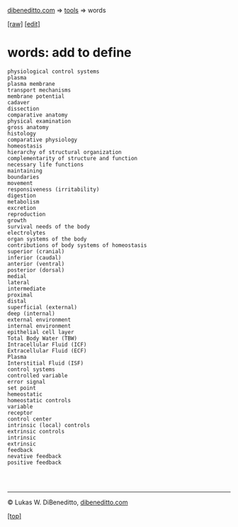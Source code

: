 [dibeneditto.com](https://dibeneditto.com/) ⇒ [tools](/tools/) ⇒ words


[[raw]](https://raw.githubusercontent.com/dibeneditto/dibeneditto.github.io/master/tools/words/README.md) [[edit]](https://github.com/dibeneditto/dibeneditto.github.io/edit/master/tools/words/README.md)


# words: add to define

~~~
physiological control systems
plasma
plasma membrane
transport mechanisms
membrane potential
cadaver
dissection
comparative anatomy
physical examination
gross anatomy
histology
comparative physiology
homeostasis
hierarchy of structural organization
complementarity of structure and function
necessary life functions
maintaining
boundaries
movement
responsiveness (irritability)
digestion
metabolism
excretion
reproduction
growth
survival needs of the body
electrolytes
organ systems of the body
contributions of body systems of homeostasis
superior (cranial)
inferior (caudal)
anterior (ventral)
posterior (dorsal)
medial
lateral
intermediate
proximal
distal
superficial (external)
deep (internal)
external environment
internal environment
epithelial cell layer
Total Body Water (TBW)
Intracellular Fluid (ICF)
Extracellular Fluid (ECF)
Plasma
Interstitial Fluid (ISF)
control systems
controlled variable
error signal
set point
hemeostatic
homeostatic controls
variable
receptor
control center
intrinsic (local) controls
extrinsic controls
intrinsic
extrinsic
feedback
nevative feedback
positive feedback


~~~


&nbsp;

---

© Lukas W. DiBeneditto, [dibeneditto.com](https://dibeneditto.com/)

[[top]](#)

